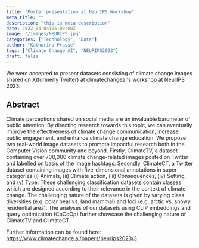 ```yaml
---
title: "Poster presentation at NeurIPS Workshop"
meta_title: ""
description: "this is meta description"
date: 2022-04-04T05:00:00Z
image: "/images/NEURIPS.jpg"
categories: ["Technology", "Data"]
author: "Katharina Prasse"
tags: ["Climate Change AI", "NEURIPS2023"]
draft: false
---
```


We were accepted to present datasets consisting of climate change images shared on X(formerly Twitter) at climatechangeai's workshop at NeurIPS 2023.
 
## Abstract 

Climate perceptions shared on social media are an invaluable barometer of public attention. By directing research towards this topic, we can eventually improve the effectiveness of climate change communication, increase public engagement, and enhance climate change education. We propose two real-world image datasets to promote impactful research both in the Computer Vision community and beyond. Firstly, ClimateTV, a dataset containing over 700,000 climate change-related images posted on Twitter and labelled on basis of the image hashtags. Secondly, ClimateCT, a Twitter dataset containing images with five-dimensional annotations in super-categories (i) Animals, (ii) Climate action, (iii) Consequences, (iv) Setting, and (v) Type. These challenging classification datasets contain classes which are designed according to their relevance in the context of climate change. The challenging nature of the datasets is given by varying class diversities (e.g. polar bear vs. land mammal) and foci (e.g. arctic vs. snowy residential area). The analyses of our datasets using CLIP embeddings and query optimization (CoCoOp) further showcase the challenging nature of ClimateTV and ClimateCT.

Further information can be found here: https://www.climatechange.ai/papers/neurips2023/3